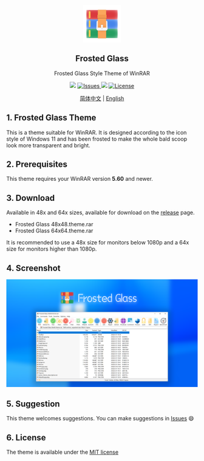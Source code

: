 <p align="center">
 <img width="100px" src="assets/WinRAR.png" align="center" alt="WinRAR Keygen" />
 <h2 align="center">Frosted Glass</h2>
 <p align="center">Frosted Glass Style Theme of WinRAR</p>
</p>
<p align="center">
  <img src="https://img.shields.io/github/v/release/bitcookies/frosted-glass-winrar-theme?label=version" />
  <a href="https://github.com/bitcookies/frosted-glass-winrar-theme/issues">
  	<img alt="Issues" src="https://img.shields.io/github/issues/bitcookies/frosted-glass-winrar-theme?color=F48D73" />
  </a>
  <img src="https://img.shields.io/badge/WinRAR-Theme-4184F4" />
  <a href="https://github.com/bitcookies/frosted-glass-winrar-theme//blob/master/LICENSE">
  	<img alt="License" src="https://img.shields.io/github/license/bitcookies/frosted-glass-winrar-theme.svg" />
  </a>
</p>


<p align="center">
  <a href="README.zh-CN.md">简体中文</a> | <a href="README.md">English</a>
</p>

## 1. Frosted Glass Theme

This is a theme suitable for WinRAR. It is designed according to the icon style of Windows 11 and has been frosted to make the whole bald scoop look more transparent and bright.

## 2. Prerequisites

This theme requires your WinRAR version **5.60** and newer.

## 3. Download

Available in 48x and 64x sizes, available for download on the [release](https://github.com/bitcookies/frosted-glass-winrar-theme/releases) page.

+ Frosted Glass 48x48.theme.rar
+ Frosted Glass 64x64.theme.rar

It is recommended to use a 48x size for monitors below 1080p and a 64x size for monitors higher than 1080p.

## 4. Screenshot

![Screenshot.png](assets/Screenshot.png)

## 5. Suggestion

This theme welcomes suggestions. You can make suggestions in [Issues](https://github.com/bitcookies/winrar-keygen/issues) 😄

## 6. License

The theme is available under the [MIT license](https://github.com/bitcookies/frosted-glass-winrar-theme/blob/master/LICENSE)
